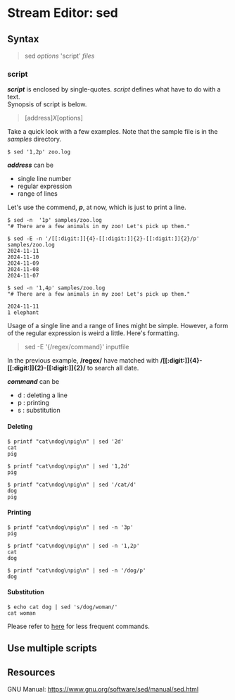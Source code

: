 # Stream Editor: sed



## Syntax
> sed *options* 'script' *files*

### script
***script*** is enclosed by single-quotes. *script* defines what have to do with a text.<br>
Synopsis of script is below.<br>
> [address]*X*[options]

Take a quick look with a few examples. Note that the sample file is in the *samples* directory.
```shell
$ sed '1,2p' zoo.log 
```


***address*** can be

- single line number
- regular expression
- range of lines

Let's use the commend, ***p***, at now, which is just to print a line.

```shell
$ sed -n  '1p' samples/zoo.log
"# There are a few animals in my zoo! Let's pick up them."

$ sed -E -n '/[[:digit:]]{4}-[[:digit:]]{2}-[[:digit:]]{2}/p' samples/zoo.log
2024-11-11
2024-11-10
2024-11-09
2024-11-08
2024-11-07

$ sed -n '1,4p' samples/zoo.log
"# There are a few animals in my zoo! Let's pick up them."

2024-11-11
1 elephant
```

Usage of a single line and a range of lines might be simple. However, a form of the regular expression is weird a little. Here's formatting.

> sed -E '{/regex/command}' inputfile

In the previous example, **/regex/** have matched with **/[[:digit:]]{4}-[[:digit:]]{2}-[[:digit:]]{2}/** to search all date.

***command*** can be
- d : deleting a line
- p : printing
- s : substitution

#### Deleting
```shell
$ printf "cat\ndog\npig\n" | sed '2d'
cat
pig

$ printf "cat\ndog\npig\n" | sed '1,2d'
pig

$ printf "cat\ndog\npig\n" | sed '/cat/d'
dog
pig
```

#### Printing
```shell
$ printf "cat\ndog\npig\n" | sed -n '3p'
pig

$ printf "cat\ndog\npig\n" | sed -n '1,2p'
cat
dog

$ printf "cat\ndog\npig\n" | sed -n '/dog/p'
dog
```

#### Substitution
```shell
$ echo cat dog | sed 's/dog/woman/'
cat woman
```

Please refer to [here](https://www.gnu.org/software/sed/manual/sed.html#Other-Commands) for less frequent commands.

## Use multiple scripts


## Resources
GNU Manual: https://www.gnu.org/software/sed/manual/sed.html